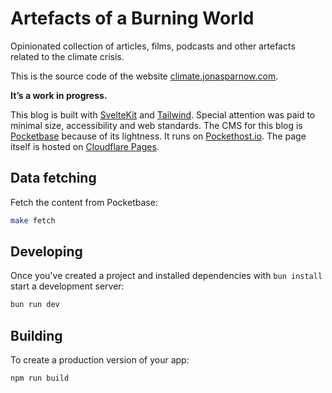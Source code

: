 # Artefacts of a Burning World
Opinionated collection of articles, films, podcasts and other artefacts related to the climate crisis.

This is the source code of the website [climate.jonasparnow.com](https://climate.jonasparnow.com/).

**It’s a work in progress.**

This blog is built with [SvelteKit](https://kit.svelte.dev/) and [Tailwind](https://tailwindcss.com/). Special attention was paid to minimal size, accessibility and web standards. The CMS for this blog is [Pocketbase](https://pocketbase.io/) because of its lightness. It runs on [Pockethost.io](https://pockethost.io/). The page itself is hosted on [Cloudflare Pages](https://www.cloudflare.com/).

## Data fetching

Fetch the content from Pocketbase:

```bash
make fetch
```

## Developing

Once you've created a project and installed dependencies with `bun install` start a development server:

```bash
bun run dev
```

## Building

To create a production version of your app:

```bash
npm run build
```
